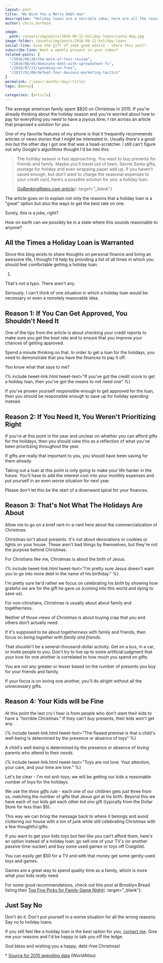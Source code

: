 ```yaml
---
layout: post
title: "We Wish You a Merry Debt-mas"
description: "Holiday loans are a terrible idea; here are all the reasons why"
author: chris_durheim

image:
  path: /assets/img/posts/2016-09-12-holiday-loans/santa-dog.jpg
image-folder: /assets/img/posts/2016-09-12-holiday-loans
social-line: Give the gift of some good advice - share this post!
subscribe-line: Want a weekly present in your inbox?
related-posts: [
  "/2016/08/28/the-more-of-less-review",
  "/2016/08/05/dominate-debt-with-spreadsheet-fu",
  "/2016/07/21/spending-on-free",
  "/2017/01/09/defeat-four-devious-marketing-tactics"
]
permalink: /:year/:month/:day/:title/
tags: [money]

categories: [article]
---
```


The average american family spent $820 on Christmas in 2015. If you're already thinking about the holiday season and you're worried about how to pay for everything you need to have a joyous time, I ran across an article that proposed a solution for you.

One of my favorite features of my phone is that it frequently recommends articles or news stories that I might be interested in. Usually there's a good mix but the other day I got one that was a head-scratcher. I still can't figure out why Google's algorithms thought I'd be into this:

> The holiday season is fast approaching. You want to buy presents for friends and family. Maybe you’ll travel out of town. Secret Santa gifts, postage for holiday and even wrapping paper add up. If you haven’t saved enough, but don’t want to charge the seasonal expenses to your credit card, here’s a possible solution for you: a holiday loan.
>
> <cite>[GoBankingRates.com article](https://www.gobankingrates.com/personal-finance/tips-holiday-loan/){: target="_blank"}</cite>

The article goes on to explain not only the reasons that a holiday loan is a "great" option but also the ways to get the best rate on one.

Surely, this is a joke, right?

How on earth can we possibly be in a state where this sounds reasonable to anyone?

## All the Times a Holiday Loan is Warranted #

Since this blog exists to share thoughts on personal finance and living an awesome life, I thought I'd help by providing a list of all times in which you should feel comfortable getting a holiday loan:

1.

That's not a typo. There aren't any.

Seriously, I can't think of one situation in which a holiday loan would be necessary or even a remotely reasonable idea.

## Reason 1: If You Can Get Approved, You Shouldn't Need It #

One of the tips from the article is about checking your credit reports to make sure you get the best rate and to ensure that you improve your chances of getting approved.

Spend a minute thinking on that. In order to get a loan for the holidays, you need to demonstrate that you have the finances to pay it off.

You know what that says to me?

{% include tweet-link.html tweet-text="If you've got the credit score to get a holiday loan, then you've got the means to not need one" %}

If you've proven yourself responsible enough to get approved for the loan, then you should be responsible enough to save up for holiday spending instead.

## Reason 2: If You Need It, You Weren't Prioritizing Right #

If you're at this point in the year and unclear on whether you can afford gifts for the holidays, then you should view this as a reflection of what you've been prioritizing throughout the year.

If gifts are really that important to you, you should have been saving for them already.

Taking out a loan at this point is only going to make your life harder in the future. You'll have to add the interest cost into your monthly expenses and put yourself in an even worse situation for next year.

Please don't let this be the start of a downward spiral for your finances.

## Reason 3: That's Not What The Holidays Are About #

Allow me to go on a brief rant-in-a-rant here about the commercialization of Christmas.

Christmas isn't about presents. It's not about decorations or cookies or lights on your house. These aren't bad things by themselves, but they're not the purpose behind Christmas.

For Christians like me, Christmas is about the birth of Jesus.

{% include tweet-link.html tweet-text="I'm pretty sure Jesus doesn't want you to go into more debt in the name of his birthday." %}

I'm pretty sure he'd rather we focus on celebrating his birth by showing how grateful we are for the gift he gave us (coming into this world and dying to save us).

For non-christians, Christmas is usually about about family and togetherness.

Neither of those views of Christmas is about buying crap that you and others don't actually need.

If it's supposed to be about togetherness with family and friends, then focus on _being together with family and friends_.

That shouldn't be a several-thousand-dollar activity. Get on a bus, in a car, or invite people to you. Don't try to live up to some artificial judgment that your love for one another is correlated to how much you spend on gifts.

You are not any greater or lesser based on the number of presents you buy for your friends and family.

If your focus is on loving one another, you'll do alright without all the unnecessary gifts.

## Reason 4: Your Kids will be Fine #

At this point the last cry I hear is from people who don't want their kids to have a "horrible Christmas." If they can't buy presents, their kids won't get any.

{% include tweet-link.html tweet-text="The flawed premise is that a child's well-being is determined by the presence or absence of toys" %}

A child's well-being is determined by the presence or absence of _loving_ parents who attend to their _needs_.

{% include tweet-link.html tweet-text="Toys are not love. Your attention, your care, and your time are love." %}

Let's be clear - I'm not anti-toys; we will be getting our kids a reasonable number of toys for the holidays.

We use the _three gifts rule_ - each one of our children gets just three from us, matching the number of gifts that Jesus got at his birth. Beyond this we have each of our kids get each other kid _one_ gift (typically from the Dollar Store for less than $5).

This way we can bring the message back to where it belongs and avoid cluttering our house with a ton of junk while still celebrating Christmas with a few thoughtful gifts.

If you want to get your kids toys but feel like you can't afford them, here's an option instead of a holiday loan: go sell one of your TV's (or another passive time-sucker) and buy some used games or toys off Craigslist.

You can easily get $50 for a TV and with that money get some gently-used toys and games.

Games are a great way to spend quality time as a family, which is more what your kids _really_ need.

For some good recommendations, check out this post at Brooklyn Bread listing their [Top Five Picks for Family Game Night](http://www.bklynbread.com/top-five-picks-family-game-night/){: target="_blank"}.

## Just Say No #

Don't do it. Don't put yourself in a worse situation for all the wrong reasons. Say no to holiday loans.

If you still feel like a holiday loan is the best option for you, [contact me]({{site.url}}/work-with-me/#contact). Give me your reasons and I'd be happy to talk you off the ledge.

God bless and wishing you a happy, debt-free Christmas!

<div class="side-note">
  <p>* <a href="http://www.worldatlas.com/articles/how-much-will-the-average-american-spend-on-christmas.html" target="_blank">Source for 2015 spending data</a> (WorldAtlas)</p>
</div>

